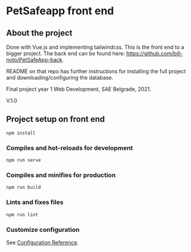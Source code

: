 # PetSafeapp front end

## About the project
Done with Vue.js and implementing tailwindcss. This is the front end to a bigger project. The back end can be found here: https://github.com/bill-noto/PetSafeApp-back. 

README on that repo has further instructions for installing the full project and downloading/configuring the database.

Final project year 1 Web Development, SAE Belgrade, 2021.

V.1.0 

## Project setup on front end
```
npm install
```

### Compiles and hot-reloads for development
```
npm run serve
```

### Compiles and minifies for production
```
npm run build
```

### Lints and fixes files
```
npm run lint
```

### Customize configuration
See [Configuration Reference](https://cli.vuejs.org/config/).
